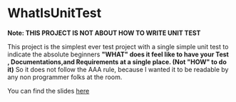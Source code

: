 # WhatIsUnitTest
**Note: THIS PROJECT IS NOT ABOUT HOW TO WRITE UNIT TEST**

This project is the simplest ever test project with a single simple unit test to indicate the absolute beginners **"WHAT" does it feel like to have your  Test , Documentations,and Requirements at a single place. (Not "HOW" to do it)** So it does not follow the AAA rule, because I wanted it to be readable  by any non programmer folks at the room.


You can find the slides [here](https://www.slideshare.net/MohsenBazmi/agile-unit-testing-introduction)